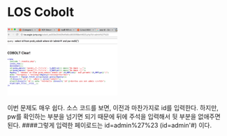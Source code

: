 LOS Cobolt
==========

<img src="assets/cobolt_los.png" width=50%/>

이번 문제도 매우 쉽다. 소스 코드를 보면, 이전과 마찬가지로 id를 입력한다. 하지만, pw를 확인하는 부분을 넘기면 되기 때문에 뒤에 주석을 입력해서 뒷 부분을 없애주면 된다.
####그렇게 입력한 페이로드는 id=admin%27%23 (id=admin'#) 이다.

